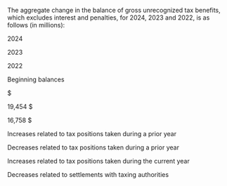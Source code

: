 The aggregate change in the balance of gross unrecognized tax benefits, which excludes interest and penalties, for 2024, 2023
and 2022, is as follows (in millions):

2024

2023

2022

Beginning balances

$

19,454  $

16,758  $

Increases related to tax positions taken during a prior year

Decreases related to tax positions taken during a prior year

Increases related to tax positions taken during the current year

Decreases related to settlements with taxing authorities